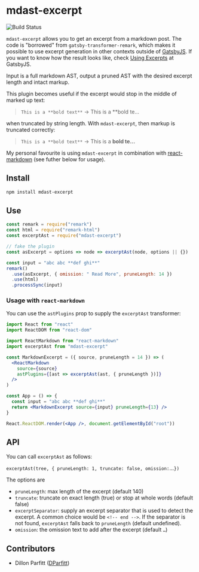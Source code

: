# mdast-excerpt

![Build Status](https://github.com/jwbargsten/mdast-excerpt/actions/workflows/main.yml/badge.svg)

`mdast-excerpt` allows you to get an excerpt from a markdown post. The code is
"borrowed" from `gatsby-transformer-remark`, which makes it possible to use excerpt
generation in other contexts outside of [GatsbyJS](https://www.gatsbyjs.com/). If you
want to know how the result looks like, check
[Using Excerpts](https://using-remark.gatsbyjs.org/excerpts/) at GatsbyJS.

Input is a full markdown AST, output a pruned AST with the desired excerpt length and
intact markup.

This plugin becomes useful if the excerpt would stop in the middle of marked up text:

> `This is a **bold text**` -> This is a \*\*bold te...

when truncated by string length. With `mdast-excerpt`, then markup is truncated
correctly:

> `This is a **bold text**` -> This is a **bold te...**

My personal favourite is using `mdast-excerpt` in combination with
[react-markdown](https://www.npmjs.com/package/react-markdown) (see futher below for
usage).

## Install

```sh
npm install mdast-excerpt
```

## Use

```js
const remark = require("remark")
const html = require("remark-html")
const excerptAst = require("mdast-excerpt")

// fake the plugin
const asExcerpt = options => node => excerptAst(node, options || {})

const input = "abc abc **def ghi**"
remark()
  .use(asExcerpt, { omission: " Read More", pruneLength: 14 })
  .use(html)
  .processSync(input)
```

### Usage with `react-markdown`

You can use the `astPlugins` prop to supply the `excerptAst` transformer:

```jsx
import React from "react"
import ReactDOM from "react-dom"

import ReactMarkdown from "react-markdown"
import excerptAst from "mdast-excerpt"

const MarkdownExcerpt = ({ source, pruneLength = 14 }) => (
  <ReactMarkdown
    source={source}
    astPlugins={[ast => excerptAst(ast, { pruneLength })]}
  />
)

const App = () => {
  const input = "abc abc **def ghi**"
  return <MarkdownExcerpt source={input} pruneLength={13} />
}

React.ReactDOM.render(<App />, document.getElementById("root"))
```

## API

You can call `excerptAst` as follows:

`excerptAst(tree, { pruneLength: 1, truncate: false, omission:`…`})`

The options are

- `pruneLength`: max length of the excerpt (default 140)
- `truncate`: truncate on exact length (true) or stop at whole words (default false)
- `excerptSeparator`: supply an excerpt separator that is used to detect the excerpt. A
  common choice would be `<!-- end -->`. If the separator is not found, `excerptAst`
  falls back to `pruneLength` (default undefined).
- `omission`: the omission text to add after the excerpt (default `…`)

## Contributors

- Dillon Parfitt ([DParfitt](https://github.com/DParfitt))
